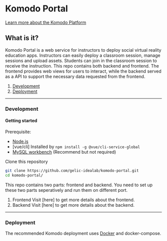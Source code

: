# Komodo Portal

[Learn more about the Komodo Platform](https://github.com/gelic-idealab/komodo-docs)

## What is it?
Komodo Portal is a web service for instructors to deploy social virtual reality education apps. Instructors can easily deploy a classroom session, manage sessions and upload assets. Students can join in the classroom session to receive the instruction. This repo contains both backend and frontend. The frontend provides web views for users to interact, while the backend served as a API to support the necessary data requested from the frontend. 

1. [Development](#development)
2. [Deployment](#deployment)

_______________
<a name="development"></a>
### Development
#### Getting started
Prerequisite:
* [Node.js](https://nodejs.org/en/download/)
* [vue/cli] Installed by `npm install -g @vue/cli-service-global`
* [MySQL workbench](https://dev.mysql.com/downloads/workbench/) (Recommend but not required)

Clone this repository
 ```bash
 git clone https://github.com/gelic-idealab/komodo-portal.git 
 cd komodo-portal/
 ```

This repo contains two parts: frontend and backend. You need to set up these two parts seperatively and run them on different port. 

1. Frontend
Visit [here] to get more details about the frontend.
2. Backend
Visit [here] to get more details about the backend.

______________
<a name="deployment"></a>
### Deployment
The recommended Komodo deployment uses [Docker](https://www.docker.com/products/container-runtime) and docker-compose.  